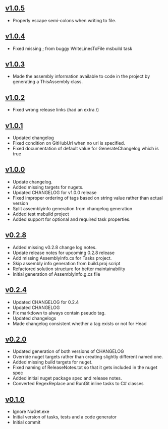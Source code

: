 ## [v1.0.5](https://github.com/kzu/SemanticGit/releases/tag/v1.0.5)
- Properly escape semi-colons when writing to file.

## [v1.0.4](https://github.com/kzu/SemanticGit/releases/tag/v1.0.4)
- Fixed missing ; from buggy WriteLinesToFile msbuild task

## [v1.0.3](https://github.com/kzu/SemanticGit/releases/tag/v1.0.3)
- Made the assembly information available to code in the project by generating a ThisAssembly class.

## [v1.0.2](https://github.com/kzu/SemanticGit/releases/tag/v1.0.2)
- Fixed wrong release links (had an extra /)

## [v1.0.1](https://github.com/kzu/SemanticGit/releases/tag/v1.0.1)
- Updated changelog
- Fixed condition on GitHubUrl when no url is specified.
- Fixed documentation of default value for GenerateChangelog which is true

## [v1.0.0](https://github.com/kzu/SemanticGit/releases/tag/v1.0.0)
- Update changelog.
- Added missing targets for nugets.
- Updated CHANGELOG for v1.0.0 release
- Fixed improper ordering of tags based on string value rather than actual version
- Split assemblyinfo generation from changelog generation
- Added test msbuild project
- Added support for optional and required task properties.

## [v0.2.8](https://github.com/kzu/SemanticGit/releases/tag/v0.2.8)
- Added missing v0.2.8 change log notes.
- Update release notes for upcoming 0.2.8 release
- Add missing AssemblyInfo.cs for Tasks project.
- Skip assembly info generation from build.proj script
- Refactored solution structure for better maintainability
- Initial generation of AssemblyInfo.g.cs file

## [v0.2.4](https://github.com/kzu/SemanticGit/releases/tag/v0.2.4)
- Updated CHANGELOG for 0.2.4
- Updated CHANGELOG
- Fix markdown to always contain pseudo tag.
- Updated changelogs
- Made changelog consistent whether a tag exists or not for Head

## [v0.2.0](https://github.com/kzu/SemanticGit/releases/tag/v0.2.0)
- Updated generation of both versions of CHANGELOG
- Override nuget targets rather than creating slightly different named one.
- Added missing build targets for nuget.
- Fixed naming of ReleaseNotes.txt so that it gets included in the nuget spec
- Added initial nuget package spec and release notes.
- Converted RegexReplace and RunGit inline tasks to C# classes

## [v0.1.0](https://github.com/kzu/SemanticGit/releases/tag/v0.1.0)
- Ignore NuGet.exe
- Initial version of tasks, tests and a code generator
- Initial commit


